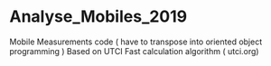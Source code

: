 # Analyse_Mobiles_2019
Mobile Measurements code ( have to transpose into oriented object programming ) 
Based on UTCI Fast calculation algorithm ( utci.org) 
